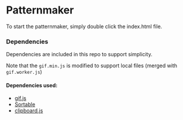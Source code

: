 # Patternmaker

To start the patternmaker, simply double click the index.html file.

### Dependencies
Dependencies are included in this repo to support simplicity.

Note that the `gif.min.js` is modified to support local files (merged
with `gif.worker.js`)


#### Dependencies used:
* [gif.js](https://github.com/jnordberg/gif.js)
* [Sortable](https://github.com/RubaXa/Sortable)
* [clipboard.js](https://github.com/zenorocha/clipboard.js/)
